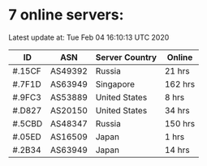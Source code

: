 # 7 online servers:

Latest update at: Tue Feb 04 16:10:13 UTC 2020

| ID | ASN | Server Country | Online |
| -- | --- | -------------- | ------ |
| #.15CF | AS49392 | Russia | 21 hrs |
| #.7F1D | AS63949 | Singapore | 162 hrs |
| #.9FC3 | AS53889 | United States | 8 hrs |
| #.D827 | AS20150 | United States | 34 hrs |
| #.5CBD | AS48347 | Russia | 150 hrs |
| #.05ED | AS16509 | Japan | 1 hrs |
| #.2B34 | AS63949 | Japan | 14 hrs |

